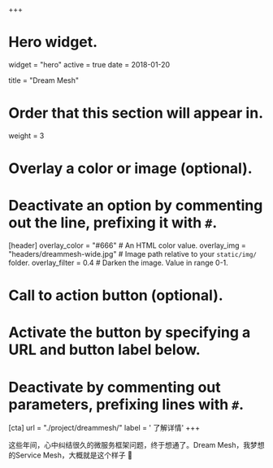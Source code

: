 +++
# Hero widget.
widget = "hero"
active = true
date = 2018-01-20

title = "Dream Mesh"

# Order that this section will appear in.
weight = 3

# Overlay a color or image (optional).
#   Deactivate an option by commenting out the line, prefixing it with `#`.
[header]
  overlay_color = "#666"  # An HTML color value.
  overlay_img = "headers/dreammesh-wide.jpg"  # Image path relative to your `static/img/` folder.
  overlay_filter = 0.4  # Darken the image. Value in range 0-1.

# Call to action button (optional).
#   Activate the button by specifying a URL and button label below.
#   Deactivate by commenting out parameters, prefixing lines with `#`.
[cta]
  url = "./project/dreammesh/"
  label = '<i class="fa fa-download"></i> 了解详情'
+++

这些年间，心中纠结很久的微服务框架问题，终于想通了。Dream Mesh，我梦想的Service Mesh，大概就是这个样子 :rocket:
<br><br>



